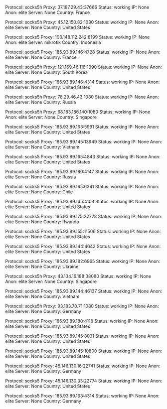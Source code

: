 Protocol: socks5h
Proxy: 37.187.29.43:37666
Status: working
IP: None
Anon: elite
Server: None
Country: France

Protocol: socks5h
Proxy: 45.12.150.82:1080
Status: working
IP: None
Anon: elite
Server: None
Country: United States

Protocol: socks5
Proxy: 103.148.112.242:8199
Status: working
IP: None
Anon: elite
Server: mikrotik
Country: Indonesia

Protocol: socks5
Proxy: 185.93.89.146:4728
Status: working
IP: None
Anon: elite
Server: None
Country: France

Protocol: socks5h
Proxy: 121.169.46.116:1090
Status: working
IP: None
Anon: elite
Server: None
Country: South Korea

Protocol: socks5
Proxy: 185.93.89.146:4314
Status: working
IP: None
Anon: elite
Server: None
Country: United States

Protocol: socks5h
Proxy: 78.29.46.43:1080
Status: working
IP: None
Anon: elite
Server: None
Country: Russia

Protocol: socks5h
Proxy: 68.183.186.140:1080
Status: working
IP: None
Anon: elite
Server: None
Country: Singapore

Protocol: socks5
Proxy: 185.93.89.163:5991
Status: working
IP: None
Anon: elite
Server: None
Country: United States

Protocol: socks5
Proxy: 185.93.89.145:13949
Status: working
IP: None
Anon: elite
Server: None
Country: Vietnam

Protocol: socks5
Proxy: 185.93.89.165:4843
Status: working
IP: None
Anon: elite
Server: None
Country: United States

Protocol: socks5
Proxy: 185.93.89.180:4147
Status: working
IP: None
Anon: elite
Server: None
Country: Russia

Protocol: socks5
Proxy: 185.93.89.165:6341
Status: working
IP: None
Anon: elite
Server: None
Country: Chile

Protocol: socks5
Proxy: 185.93.89.145:4103
Status: working
IP: None
Anon: elite
Server: None
Country: United States

Protocol: socks5
Proxy: 185.93.89.175:22778
Status: working
IP: None
Anon: elite
Server: None
Country: Rwanda

Protocol: socks5
Proxy: 185.93.89.155:11506
Status: working
IP: None
Anon: elite
Server: None
Country: United States

Protocol: socks5
Proxy: 185.93.89.144:4643
Status: working
IP: None
Anon: elite
Server: None
Country: United States

Protocol: socks5
Proxy: 185.93.89.182:6965
Status: working
IP: None
Anon: elite
Server: None
Country: Ukraine

Protocol: socks5h
Proxy: 43.134.16.188:38080
Status: working
IP: None
Anon: elite
Server: None
Country: Singapore

Protocol: socks5
Proxy: 185.93.89.144:46137
Status: working
IP: None
Anon: elite
Server: None
Country: Vietnam

Protocol: socks5h
Proxy: 93.183.70.71:1080
Status: working
IP: None
Anon: elite
Server: None
Country: Germany

Protocol: socks5
Proxy: 185.93.89.180:4118
Status: working
IP: None
Anon: elite
Server: None
Country: United States

Protocol: socks5
Proxy: 185.93.89.145:8031
Status: working
IP: None
Anon: elite
Server: None
Country: United States

Protocol: socks5
Proxy: 185.93.89.145:10800
Status: working
IP: None
Anon: elite
Server: None
Country: United States

Protocol: socks5
Proxy: 45.146.130.16:22741
Status: working
IP: None
Anon: elite
Server: None
Country: Germany

Protocol: socks5
Proxy: 45.146.130.33:22774
Status: working
IP: None
Anon: elite
Server: None
Country: United States

Protocol: socks5
Proxy: 185.93.89.163:4314
Status: working
IP: None
Anon: elite
Server: None
Country: Germany

